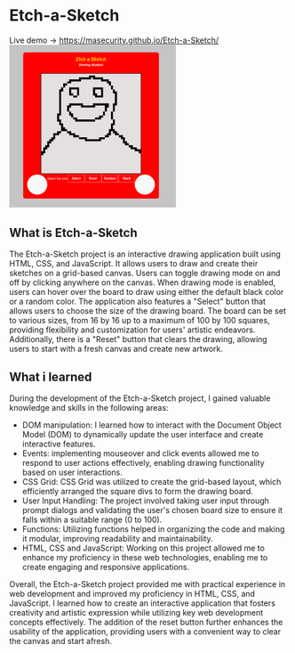 # Etch-a-Sketch
Live demo -> https://masecurity.github.io/Etch-a-Sketch/  
<img src="./images/Smile.png" width="300" height="auto" alt="A sketch of a tree" />

## What is Etch-a-Sketch
The Etch-a-Sketch project is an interactive drawing application built using HTML, CSS, and JavaScript. It allows users to draw and create their sketches on a grid-based canvas. Users can toggle drawing mode on and off by clicking anywhere on the canvas. When drawing mode is enabled, users can hover over the board to draw using either the default black color or a random color.
The application also features a "Select" button that allows users to choose the size of the drawing board. The board can be set to various sizes, from 16 by 16 up to a maximum of 100 by 100 squares, providing flexibility and customization for users' artistic endeavors.
Additionally, there is a "Reset" button that clears the drawing, allowing users to start with a fresh canvas and create new artwork.

## What i learned
During the development of the Etch-a-Sketch project, I gained valuable knowledge and skills in the following areas:
- DOM manipulation: 
  I learned how to interact with the Document Object Model (DOM) to dynamically update the user interface and create interactive features.
- Events: 
  implementing mouseover and click events allowed me to respond to user actions effectively, enabling drawing functionality based on user interactions.
- CSS Grid:
  CSS Grid was utilized to create the grid-based layout, which efficiently arranged the square divs to form the drawing board.
- User Input Handling:
  The project involved taking user input through prompt dialogs and validating the user's chosen board size to ensure it falls within a suitable range (0 to 100).
- Functions:
  Utilizing functions helped in organizing the code and making it modular, improving readability and maintainability.
- HTML, CSS and JavaScript:
  Working on this project allowed me to enhance my proficiency in these web technologies, enabling me to create engaging and responsive applications.

Overall, the Etch-a-Sketch project provided me with practical experience in web development and improved my proficiency in HTML, CSS, and JavaScript. I learned how to create an interactive application that fosters creativity and artistic expression while utilizing key web development concepts effectively. The addition of the reset button further enhances the usability of the application, providing users with a convenient way to clear the canvas and start afresh.



